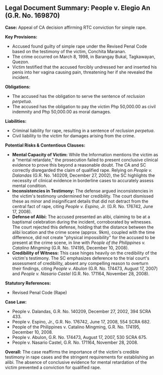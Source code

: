 ## Legal Document Summary: People v. Elegio An (G.R. No. 169870)

**Case:** Appeal of CA decision affirming RTC conviction for simple rape.

**Key Provisions:**
*   Accused found guilty of simple rape under the Revised Penal Code based on the testimony of the victim, Conchita Maranan.
*   The crime occurred on March 8, 1998, in Barangay Bukal, Tagkawayan, Quezon.
*   Victim testified that the accused forcibly undressed her and inserted his penis into her vagina causing pain, threatening her if she revealed the incident.

**Obligations:**
*   The accused has the obligation to serve the sentence of *reclusion perpetua*.
*   The accused has the obligation to pay the victim Php 50,000.00 as civil indemnity and Php 50,000.00 as moral damages.

**Liabilities:**
*   Criminal liability for rape, resulting in a sentence of *reclusion perpetua*.
*   Civil liability to the victim for damages arising from the crime.

**Potential Risks & Contentious Clauses:**
*   **Mental Capacity of Victim:** While the Information mentions the victim as a “mental retardate,” the prosecution failed to present conclusive clinical evidence to prove this beyond a reasonable doubt. The CA and SC correctly disregarded the claim of qualified rape. Relying on *People v. Dalandas* (G.R. No. 140209, December 27, 2002), the SC highlights the necessity of clinical evidence in borderline cases to accurately assess mental condition.
*   **Inconsistencies in Testimony:** The defense argued inconsistencies in the victim's testimony undermined her credibility. The court dismissed these as minor and insignificant details that did not detract from the central fact of rape, citing *People v. Espino, Jr.* (G.R. No. 176742, June 17, 2008).
*   **Defense of Alibi:** The accused presented an alibi, claiming to be at a baptismal celebration during the incident, corroborated by witnesses. The court rejected this defense, holding that the distance between the alibi location and the crime scene (approx. 9km), coupled with the time difference, did not create "physical impossibility" for the accused to be present at the crime scene, in line with *People of the Philippines v. Catalino Mingming* (G.R. No. 174195, December 10, 2008).
*   **Credibility of Witness:**  This case hinges heavily on the credibility of the victim's testimony.  The SC emphasizes deference to the trial court's assessment of credibility, absent any compelling reason to overturn their findings, citing *People v. Abulon* (G.R. No. 174473, August 17, 2007) and *People v. Nasario Castel* (G.R. No. 171164, November 28, 2008).

**Statutory References:**
*   Revised Penal Code (Rape)

**Case Law:**
*   People v. Dalandas, G.R. No. 140209, December 27, 2002, 394 SCRA 433.
*   People v. Espino, Jr., G.R. No. 176742, June 17, 2008, 554 SCRA 682.
*   People of the Philippines v. Catalino Mingming, G.R. No. 174195, December 10, 2008.
*   People v. Abulon, G.R. No. 174473, August 17, 2007, 530 SCRA 675.
*   People v. Nasario Castel, G.R. No. 171164, November 28, 2008.

**Overall:** The case reaffirms the importance of the victim's credible testimony in rape cases and the stringent requirements for establishing an alibi. The absence of conclusive evidence for mental retardation of the victim prevented a conviction for qualified rape.

